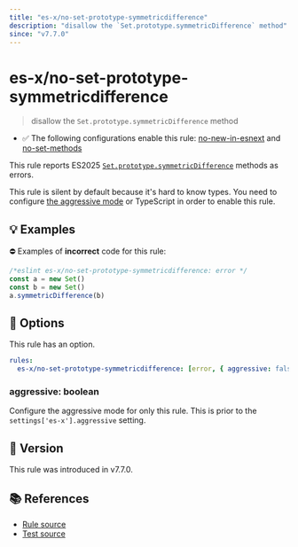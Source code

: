 ```yaml
---
title: "es-x/no-set-prototype-symmetricdifference"
description: "disallow the `Set.prototype.symmetricDifference` method"
since: "v7.7.0"
---
```


# es-x/no-set-prototype-symmetricdifference
> disallow the `Set.prototype.symmetricDifference` method

- ✅ The following configurations enable this rule: [no-new-in-esnext] and [no-set-methods]

This rule reports ES2025 [`Set.prototype.symmetricDifference`](https://github.com/tc39/proposal-set-methods) methods as errors.

This rule is silent by default because it's hard to know types. You need to configure [the aggressive mode](../#the-aggressive-mode) or TypeScript in order to enable this rule.

## 💡 Examples

⛔ Examples of **incorrect** code for this rule:

<eslint-playground type="bad">

```js
/*eslint es-x/no-set-prototype-symmetricdifference: error */
const a = new Set()
const b = new Set()
a.symmetricDifference(b)
```

</eslint-playground>

## 🔧 Options

This rule has an option.

```yaml
rules:
  es-x/no-set-prototype-symmetricdifference: [error, { aggressive: false }]
```

### aggressive: boolean

Configure the aggressive mode for only this rule.
This is prior to the `settings['es-x'].aggressive` setting.

## 🚀 Version

This rule was introduced in v7.7.0.

## 📚 References

- [Rule source](https://github.com/eslint-community/eslint-plugin-es-x/blob/master/lib/rules/no-set-prototype-symmetricdifference.js)
- [Test source](https://github.com/eslint-community/eslint-plugin-es-x/blob/master/tests/lib/rules/no-set-prototype-symmetricdifference.js)

[no-new-in-esnext]: ../configs/index.md#no-new-in-esnext
[no-set-methods]: ../configs/index.md#no-set-methods
